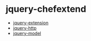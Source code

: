 # jquery-chefextend

- [jquery-extension](../../tree/master/src/jquery-extension)
- [jquery-http](../../tree/master/src/jquery-http)
- [jquery-model](../../tree/master/src/jquery-model)
